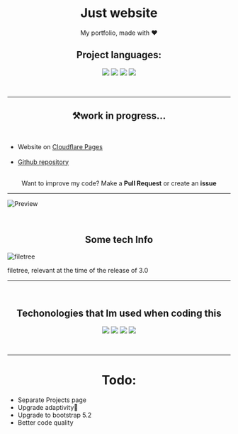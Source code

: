 # <h1 align="center">Just website</h1>

<p align="center">My portfolio, made with ❤️</p>
<h2 align="center">Project languages:</h2>
 <p align="center">
<img src="https://img.shields.io/badge/bootstrap-%23563D7C.svg?style=for-the-badge&logo=bootstrap&logoColor=white" >
<img src="https://img.shields.io/badge/javascript-%23323330.svg?style=for-the-badge&logo=javascript&logoColor=%23F7DF1E" >
<img src="https://img.shields.io/badge/html5-%23E34F26.svg?style=for-the-badge&logo=html5&logoColor=white" >
<img src="https://img.shields.io/badge/css3-%231572B6.svg?style=for-the-badge&logo=css3&logoColor=white" >
  </p>
<br>
<hr />
<h2 align="center">⚒️work in progress... </h2>
<br>
<ul>
<li>Website on <a href="https://kotikov.pages.dev"> Cloudflare Pages</a></li> <br>
<li><a href="https://github.com/kotru21/kotikov"> Github repository </a></li><br>
</ul>
<p align="center">Want to improve my code? Make a <b>Pull Request</b> or create an <b>issue</b></p>
<hr />

![Preview](https://user-images.githubusercontent.com/88907641/176704235-776b639b-9469-4b13-b91f-b5e14bc91846.png)

<br>

<h2 align="center">Some tech Info</h2>

![filetree](https://user-images.githubusercontent.com/88907641/176716024-c172bacc-22f9-4843-955e-90e7c316ee2b.png)

<p> filetree, relevant at the time of the release of 3.0 </p>
<hr />
<br>
<h2 align="center"> Techonologies that Im used when coding this </h2>
<p align="center">
<img src="https://img.shields.io/badge/-Stackoverflow-FE7A16?style=for-the-badge&logo=stack-overflow&logoColor=white" >
<img src="https://img.shields.io/badge/Codepen-000000?style=for-the-badge&logo=codepen&logoColor=white" >
<img src="https://img.shields.io/badge/figma-%23F24E1E.svg?style=for-the-badge&logo=figma&logoColor=white" >
<img src="https://img.shields.io/badge/Visual%20Studio%20Code-0078d7.svg?style=for-the-badge&logo=visual-studio-code&logoColor=white" >
</p>
<br>
<hr />
<h1 align="center"> Todo:</h1>
<ul>
  <li> Separate Projects page</li>
  <li> Upgrade adaptivity🤔</li>
  <li> Upgrade to bootstrap 5.2</li>
  <li> Better code quality</li>
</ul>
